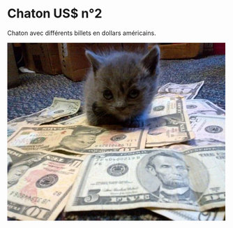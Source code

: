 # Chaton US$ n°2

Chaton avec différents billets en dollars américains.

![Chaton US$ n°2](CAus1.webp)
